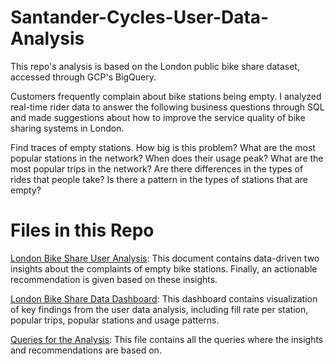 # Santander-Cycles-User-Data-Analysis

This repo's analysis is based on the London public bike share dataset, accessed through GCP's BigQuery. 

Customers frequently complain about bike stations being empty. I analyzed real-time rider data to answer the following business questions through SQL and made suggestions about how to improve the service quality of bike sharing systems in London.

Find traces of empty stations.
How big is this problem?
What are the most popular stations in the network?
When does their usage peak?
What are the most popular trips in the network?
Are there differences in the types of rides that people take?
Is there a pattern in the types of stations that are empty?

# Files in this Repo

<a href="https://github.com/yvetteyyuan/Santander-Cycles-User-Data-Analysis/blob/master/London%20Bike%20Share%20User%20Analysis.pdf">London Bike Share User Analysis</a>: This document contains data-driven two insights about the complaints of empty bike stations. Finally, an actionable recommendation is given based on these insights.

<a href="https://datastudio.google.com/reporting/82c02261-84ec-4536-b41e-bbb001269343">London Bike Share Data Dashboard</a>: This dashboard contains visualization of key findings from the user data analysis, including fill rate per station, popular trips, popular stations and usage patterns. 

<a href="">Queries for the Analysis</a>: This file contains all the queries where the insights and recommendations are based on.
